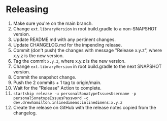 # Releasing

 1. Make sure you're on the main branch.
 2. Change `ext.libraryVersion` in root build.gradle to a non-SNAPSHOT version.
 3. Update README.md with any pertinent changes.
 4. Update CHANGELOG.md for the impending release.
 5. Commit (don't push) the changes with message "Release x.y.z", where x.y.z is the new version.
 6. Tag the commit `x.y.z`, where x.y.z is the new version.
 7. Change `ext.libraryVersion` in root build.gradle to the next SNAPSHOT version.
 8. Commit the snapshot change.
 9. Push the 2 commits + 1 tag to origin/main.
10. Wait for the "Release" Action to complete.
11. `startship release -u personalSonatypeIssuesUsername -p personalSonatypeIssuesPassword -c dev.drewhamilton.inlinedimens:inlinedimens:x.y.z`
12. Create the release on GitHub with the release notes copied from the changelog.
